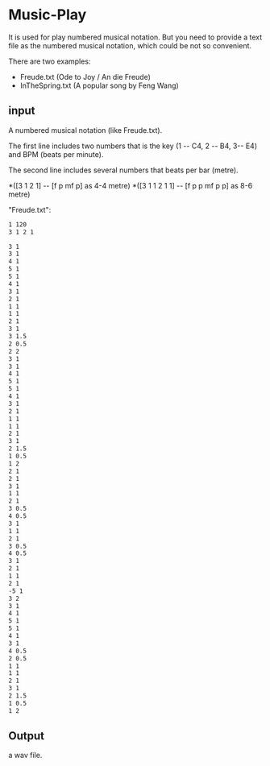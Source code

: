 # Music-Play
It is used for play numbered musical notation.
But you need to provide a text file as the numbered musical notation, which could be not so convenient.


There are two examples:
* Freude.txt (Ode to Joy / An die Freude)
* InTheSpring.txt (A popular song by Feng Wang)


## input
A numbered musical notation (like Freude.txt).

The first line includes two numbers that is the key (1 -- C4, 2 -- B4, 3-- E4) and BPM (beats per minute).

The second line includes several numbers that beats per bar (metre). 

*([3 1 2 1] -- [f p mf p] as 4-4 metre)
*([3 1 1 2 1 1] -- [f p p mf p p] as 8-6 metre)

"Freude.txt":
```cmd
1 120
3 1 2 1

3 1
3 1
4 1
5 1
5 1
4 1
3 1
2 1
1 1
1 1
2 1
3 1
3 1.5
2 0.5
2 2
3 1
3 1
4 1
5 1
5 1
4 1
3 1
2 1
1 1
1 1
2 1
3 1
2 1.5
1 0.5
1 2
2 1
2 1
3 1
1 1
2 1
3 0.5
4 0.5
3 1
1 1
2 1
3 0.5
4 0.5
3 1
2 1
1 1
2 1
-5 1
3 2
3 1
4 1
5 1
5 1
4 1
3 1
4 0.5
2 0.5
1 1
1 1
2 1
3 1
2 1.5
1 0.5
1 2

```

## Output
a wav file.
